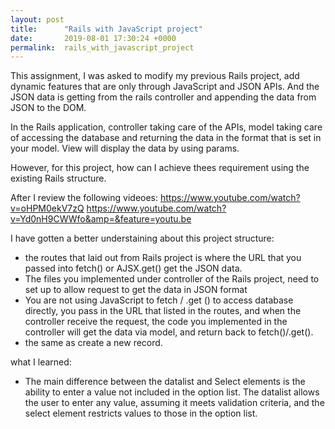 ```yaml
---
layout: post
title:      "Rails with JavaScript project"
date:       2019-08-01 17:30:24 +0000
permalink:  rails_with_javascript_project
---
```


This assignment, I was asked  to modify my previous Rails project, add dynamic features that are only through JavaScript and JSON APIs. And the JSON data is getting from the rails controller and appending the data from JSON to the DOM.

In the Rails application, controller taking care of the APIs, model taking care of accessing the database and returning the data in the format that is set in your model. View will display the data by using params. 

However, for this project, how can I achieve thees requirement using the existing Rails structure. 

After I review the following videoes:
https://www.youtube.com/watch?v=oHPM0ekV7zQ
https://www.youtube.com/watch?v=Yd0nH9CWWfo&amp=&feature=youtu.be

I have gotten a better understaining about this project structure:
* the routes that laid out from Rails project is where the URL that you passed into fetch() or AJSX.get() get the JSON data. 
* The files you implemented under controller of  the Rails project, need to set up to allow request to get the data in JSON format
* You are not using JavaScript to fetch / .get () to access database directly, you pass in the URL that listed in the routes, and when the controller receive the request,  the code you implemented in the controller will get the data via model, and return back to fetch()/.get().
* the same as create a new record.  

what I learned: 

* The main difference between the datalist and Select elements is the ability to enter a value not included in the option list. The datalist allows the user to enter any value, assuming it meets validation criteria, and the select element restricts values to those in the option list.
